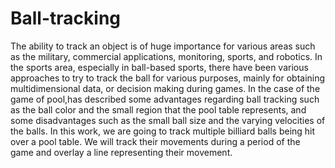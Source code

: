 # Ball-tracking
The ability to track an object is of huge importance for various areas such as the military, commercial applications, monitoring, sports, and robotics. In the sports area, especially in ball-based sports, there have been various approaches to try to track the ball for various purposes, mainly for obtaining multidimensional data, or decision making during games. In the case of the game of pool,has described some advantages regarding ball tracking such as the ball color and the small region that the pool table represents, and some disadvantages such as the small ball size and the varying velocities of the balls. In this work, we are going to track multiple billiard balls being hit over a pool table. We will track their movements during a period of the game and overlay a line representing their movement.

